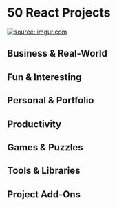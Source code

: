 # 50 React Projects
<a href="https://attachments.convertkitcdnn2.com/322298/7b95d1a8-367d-4320-8c72-8f6d635351c7/50.Projects.for.React.and.the.Static.Web.Colby.Fayock.1.0.pdf"><img src="https://i.imgur.com/RZ5g6Er.png" title="source: imgur.com" target="_blank"/></a>

## Business & Real-World

## Fun & Interesting

## Personal & Portfolio

## Productivity

## Games & Puzzles

## Tools & Libraries

## Project Add-Ons
